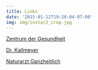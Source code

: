 ```yaml
---
title: Links
date: '2015-01-12T19:20:04-07:00'
img: img/insta/2_crop.jpg
---
```


[Zentrum der Gesundheit](https://www.zentrum-der-gesundheit.de)

[Dr. Kallmeyer](https://www.kallmeyer-naturheilpraxis.de/gesund-saft-auge-blase-rheuma-gich/)

[Naturarzt Ganzheitlich](http://www.naturarzt-ganzheitlich.de/)
